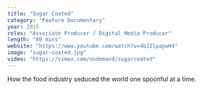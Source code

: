 ```yaml
---
title: "Sugar Coated"
category: "Feature Documentary"
year: 2015
roles: "Associate Producer / Digital Media Producer"
length: "89 mins"
website: "https://www.youtube.com/watch?v=4bJ2lpapwH4"
image: "sugar-coated.jpg"
video: "https://vimeo.com/ondemand/sugarcoated"
---
```


How the food industry seduced the world one spoonful at a time.
